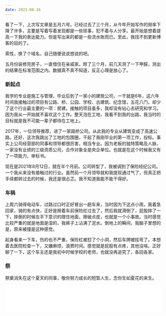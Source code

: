 ```yaml
---
date: 2021-08-16
---
```

看了一下，上次写文章是五月六号。已经过去了三个月，从今年开始写作的频率下降了许多，主要是写着写着发现都是一些琐事，犯不着与人分享。最开始是想着提高一下我的表达能力。但是写出来的都是一些流水账而已。至此，我找不到更新博客的目的了。

索性，换了个域名，自己随便说说想说的吧。

五月份装修完房子，一直借住在亲戚家。晾了三个月，前几天测了一下甲醛，测出的结果在标准范围之内。数据真不真不知道，反正心理是放心了。

### 新起点

我学的专业是施工与管理，毕业后到了一家小的建筑公司，一干就是6年，这六年时间我接触过的项目有公路、桥、公园、学校、古建筑、纪念馆，五花八门，却少了这个行业最主要的一项：房建。接触的项目虽多，我却没有钻心去研究和学习。因为我从一开始就不喜欢这个工作。整天泡在工地，我看不到我的出路，我当时的目标就是我不可能一辈子都待在工地上。

2017年，一位领导推荐，进了一家路桥公司。从此我的专业从建筑变成了高速公路。还好，这次我跳出了工地的包围圈，干起了我刚毕业的第一项工作，投标。事实上公司经营部的同事和领导都很厉害，相当专业。因为老板的独特策略及人脉，一家没有业绩的三级资质公司，合作对象全是央企单位。也就是在这个时候我又有了一项能力，审标书。

现在是2021年8月12日，就在半个月前。公司转型了，我被调到了保险经纪公司。一个我从来没有接触过的行业。虽然前一个月领导就和我提现通过气了，但真正把手续都转过去的时候，我还是很忐忑。我不知道我能不能干得好。

### 车祸

上周六骑得电动车，过路过口时正好冒出一趟车来，当时因为下这点小雨，我着急回家，骑的有点快，正好是擦着车前保险杠过去了，然后我就滑倒了，屁股摔了一下，摔倒的时候左手下意识的撑住地面，擦破点皮，也就是一个小事故。当时感觉比较严重的就是地面是湿的，我裤子上沾满了泥水。倒地上的瞬间，我脑子里想的是，原来被撞是这种感觉。

起身看来一下车，伤的也不严重，保险杠被怼了个小洞，然后车牌被挂弯了。本想着去医院检查一下，又嫌麻烦，浪费时间。感觉就是屁股有点疼，其他没啥。正好聊了一下，这个车主还是我初中时候学校的老师，也就没再追究了，各回各家。

### 祭

祭奠消失在这个夏天的同事，敬你努力成长的短暂人生，念你生如夏花的来生。

<iframe frameborder="no" border="0" marginwidth="0" marginheight="0" width="100%" height="86" src="//music.163.com/outchain/player?type=2&id=1862539409&auto=0&height=66"></iframe>
